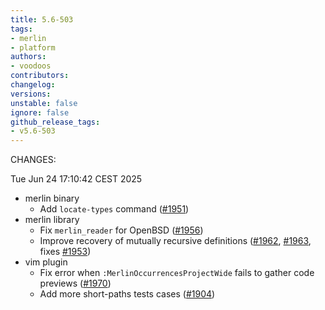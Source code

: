 ```yaml
---
title: 5.6-503
tags:
- merlin
- platform
authors:
- voodoos
contributors:
changelog:
versions:
unstable: false
ignore: false
github_release_tags:
- v5.6-503
---
```


<p>CHANGES:</p>
<p>Tue Jun 24 17:10:42 CEST 2025</p>
<ul>
<li>merlin binary
<ul>
<li>Add <code>locate-types</code> command (<a href="https://github.com/ocaml/merlin/pull/1951" class="issue-link js-issue-link" data-error-text="Failed to load title" data-id="3253979257" data-permission-text="Title is private" data-url="https://github.com/ocaml/merlin/issues/1951" data-hovercard-type="pull_request" data-hovercard-url="/ocaml/merlin/pull/1951/hovercard">#1951</a>)</li>
</ul>
</li>
<li>merlin library
<ul>
<li>Fix <code>merlin_reader</code> for OpenBSD (<a href="https://github.com/ocaml/merlin/pull/1956" class="issue-link js-issue-link" data-error-text="Failed to load title" data-id="3322435478" data-permission-text="Title is private" data-url="https://github.com/ocaml/merlin/issues/1956" data-hovercard-type="pull_request" data-hovercard-url="/ocaml/merlin/pull/1956/hovercard">#1956</a>)</li>
<li>Improve recovery of mutually recursive definitions (<a href="https://github.com/ocaml/merlin/pull/1962" class="issue-link js-issue-link" data-error-text="Failed to load title" data-id="3394430774" data-permission-text="Title is private" data-url="https://github.com/ocaml/merlin/issues/1962" data-hovercard-type="pull_request" data-hovercard-url="/ocaml/merlin/pull/1962/hovercard">#1962</a>, <a href="https://github.com/ocaml/merlin/pull/1963" class="issue-link js-issue-link" data-error-text="Failed to load title" data-id="3398666295" data-permission-text="Title is private" data-url="https://github.com/ocaml/merlin/issues/1963" data-hovercard-type="pull_request" data-hovercard-url="/ocaml/merlin/pull/1963/hovercard">#1963</a>, fixes <a href="https://github.com/ocaml/merlin/issues/1953" class="issue-link js-issue-link" data-error-text="Failed to load title" data-id="3265511672" data-permission-text="Title is private" data-url="https://github.com/ocaml/merlin/issues/1953" data-hovercard-type="issue" data-hovercard-url="/ocaml/merlin/issues/1953/hovercard">#1953</a>)</li>
</ul>
</li>
<li>vim plugin
<ul>
<li>Fix error when <code>:MerlinOccurrencesProjectWide</code> fails to gather code previews (<a href="https://github.com/ocaml/merlin/pull/1970" class="issue-link js-issue-link" data-error-text="Failed to load title" data-id="3469693360" data-permission-text="Title is private" data-url="https://github.com/ocaml/merlin/issues/1970" data-hovercard-type="pull_request" data-hovercard-url="/ocaml/merlin/pull/1970/hovercard">#1970</a>)</li>
<li>Add more short-paths tests cases (<a href="https://github.com/ocaml/merlin/pull/1904" class="issue-link js-issue-link" data-error-text="Failed to load title" data-id="2891882850" data-permission-text="Title is private" data-url="https://github.com/ocaml/merlin/issues/1904" data-hovercard-type="pull_request" data-hovercard-url="/ocaml/merlin/pull/1904/hovercard">#1904</a>)</li>
</ul>
</li>
</ul>
